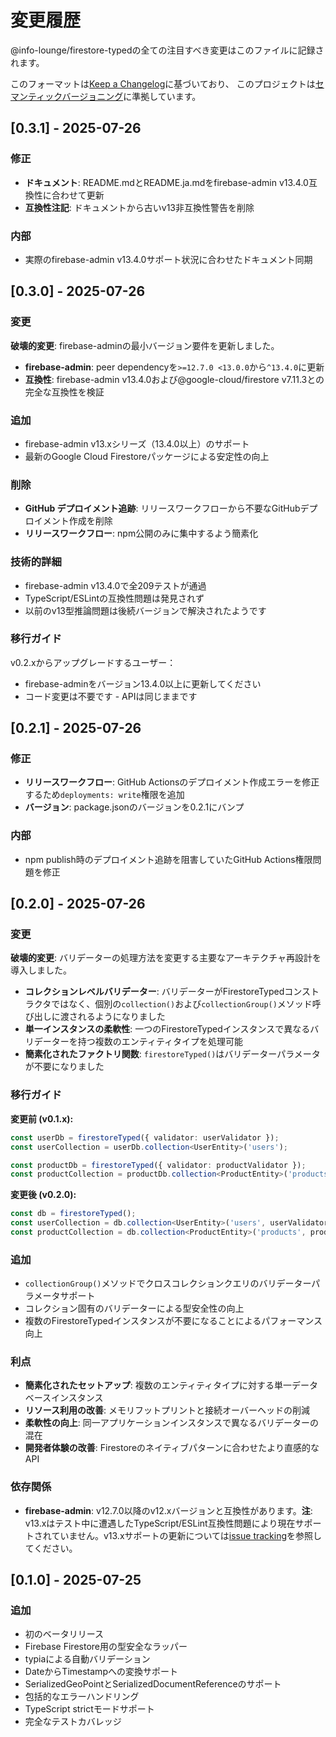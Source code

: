 # 変更履歴

@info-lounge/firestore-typedの全ての注目すべき変更はこのファイルに記録されます。

このフォーマットは[Keep a Changelog](https://keepachangelog.com/en/1.0.0/)に基づいており、
このプロジェクトは[セマンティックバージョニング](https://semver.org/spec/v2.0.0.html)に準拠しています。

## [0.3.1] - 2025-07-26

### 修正

- **ドキュメント**: README.mdとREADME.ja.mdをfirebase-admin v13.4.0互換性に合わせて更新
- **互換性注記**: ドキュメントから古いv13非互換性警告を削除

### 内部

- 実際のfirebase-admin v13.4.0サポート状況に合わせたドキュメント同期

## [0.3.0] - 2025-07-26

### 変更

**破壊的変更**: firebase-adminの最小バージョン要件を更新しました。

- **firebase-admin**: peer dependencyを`>=12.7.0 <13.0.0`から`^13.4.0`に更新
- **互換性**: firebase-admin v13.4.0および@google-cloud/firestore v7.11.3との完全な互換性を検証

### 追加

- firebase-admin v13.xシリーズ（13.4.0以上）のサポート
- 最新のGoogle Cloud Firestoreパッケージによる安定性の向上

### 削除

- **GitHub デプロイメント追跡**: リリースワークフローから不要なGitHubデプロイメント作成を削除
- **リリースワークフロー**: npm公開のみに集中するよう簡素化

### 技術的詳細

- firebase-admin v13.4.0で全209テストが通過
- TypeScript/ESLintの互換性問題は発見されず
- 以前のv13型推論問題は後続バージョンで解決されたようです

### 移行ガイド

v0.2.xからアップグレードするユーザー：
- firebase-adminをバージョン13.4.0以上に更新してください
- コード変更は不要です - APIは同じままです

## [0.2.1] - 2025-07-26

### 修正

- **リリースワークフロー**: GitHub Actionsのデプロイメント作成エラーを修正するため`deployments: write`権限を追加
- **バージョン**: package.jsonのバージョンを0.2.1にバンプ

### 内部

- npm publish時のデプロイメント追跡を阻害していたGitHub Actions権限問題を修正

## [0.2.0] - 2025-07-26

### 変更

**破壊的変更**: バリデーターの処理方法を変更する主要なアーキテクチャ再設計を導入しました。

- **コレクションレベルバリデーター**: バリデーターがFirestoreTypedコンストラクタではなく、個別の`collection()`および`collectionGroup()`メソッド呼び出しに渡されるようになりました
- **単一インスタンスの柔軟性**: 一つのFirestoreTypedインスタンスで異なるバリデーターを持つ複数のエンティティタイプを処理可能
- **簡素化されたファクトリ関数**: `firestoreTyped()`はバリデーターパラメータが不要になりました

### 移行ガイド

**変更前 (v0.1.x):**
```typescript
const userDb = firestoreTyped({ validator: userValidator });
const userCollection = userDb.collection<UserEntity>('users');

const productDb = firestoreTyped({ validator: productValidator });
const productCollection = productDb.collection<ProductEntity>('products');
```

**変更後 (v0.2.0):**
```typescript
const db = firestoreTyped();
const userCollection = db.collection<UserEntity>('users', userValidator);
const productCollection = db.collection<ProductEntity>('products', productValidator);
```

### 追加

- `collectionGroup()`メソッドでクロスコレクションクエリのバリデーターパラメータサポート
- コレクション固有のバリデーターによる型安全性の向上
- 複数のFirestoreTypedインスタンスが不要になることによるパフォーマンス向上

### 利点

- **簡素化されたセットアップ**: 複数のエンティティタイプに対する単一データベースインスタンス
- **リソース利用の改善**: メモリフットプリントと接続オーバーヘッドの削減
- **柔軟性の向上**: 同一アプリケーションインスタンスで異なるバリデーターの混在
- **開発者体験の改善**: Firestoreのネイティブパターンに合わせたより直感的なAPI

### 依存関係

- **firebase-admin**: v12.7.0以降のv12.xバージョンと互換性があります。**注**: v13.xはテスト中に遭遇したTypeScript/ESLint互換性問題により現在サポートされていません。v13.xサポートの更新については[issue tracking](https://github.com/InfoLoungeLLC/firestore-typed/issues)を参照してください。

## [0.1.0] - 2025-07-25

### 追加
- 初のベータリリース
- Firebase Firestore用の型安全なラッパー
- typiaによる自動バリデーション
- DateからTimestampへの変換サポート
- SerializedGeoPointとSerializedDocumentReferenceのサポート
- 包括的なエラーハンドリング
- TypeScript strictモードサポート
- 完全なテストカバレッジ